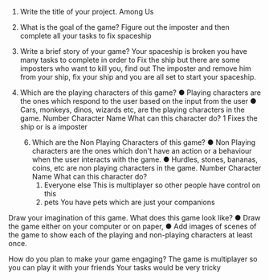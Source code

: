 1. Write the title of your project.
   Among Us

2. What is the goal of the game?
   Figure out the imposter and then complete all your tasks to fix spaceship

3. Write a brief story of your game?
   Your spaceship is broken you have many tasks to complete in order to
   Fix the ship but there are some imposters who want to kill you, find out
   The imposter and remove him from your ship, fix your ship and you are
   all set to start your spaceship.

4. Which are the playing characters of this game?
   ● Playing characters are the ones which respond to the user based on the
   input from the user
   ● Cars, monkeys, dinos, wizards etc, are the playing characters in the
   game.
   Number Character Name What can this
   character do?
   1 Fixes the ship or is a imposter

   6. Which are the Non Playing Characters of this game?
      ● Non Playing characters are the ones which don&#39;t have an action or a
      behaviour when the user interacts with the game.
      ● Hurdles, stones, bananas, coins, etc are non playing characters in the
      game.
      Number Character Name What can this
      character do?
      1. Everyone else This is multiplayer so
         other people have
         control on this
      2. pets You have pets which are just your
         companions

Draw your imagination of this game. What does this game look like?
● Draw the game either on your computer or on paper,
● Add images of scenes of the game to show each of the playing and non-playing
characters at least once.

How do you plan to make your game engaging?
The game is multiplayer so you can play it with your friends
Your tasks would be very tricky
